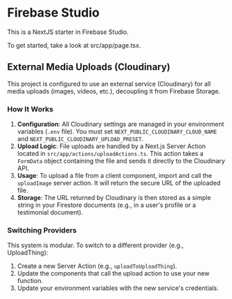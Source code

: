 # Firebase Studio

This is a NextJS starter in Firebase Studio.

To get started, take a look at src/app/page.tsx.

## External Media Uploads (Cloudinary)

This project is configured to use an external service (Cloudinary) for all media uploads (images, videos, etc.), decoupling it from Firebase Storage.

### How It Works

1.  **Configuration**: All Cloudinary settings are managed in your environment variables (`.env` file). You must set `NEXT_PUBLIC_CLOUDINARY_CLOUD_NAME` and `NEXT_PUBLIC_CLOUDINARY_UPLOAD_PRESET`.
2.  **Upload Logic**: File uploads are handled by a Next.js Server Action located in `src/app/actions/uploadActions.ts`. This action takes a `FormData` object containing the file and sends it directly to the Cloudinary API.
3.  **Usage**: To upload a file from a client component, import and call the `uploadImage` server action. It will return the secure URL of the uploaded file.
4.  **Storage**: The URL returned by Cloudinary is then stored as a simple string in your Firestore documents (e.g., in a user's profile or a testimonial document).

### Switching Providers

This system is modular. To switch to a different provider (e.g., UploadThing):

1.  Create a new Server Action (e.g., `uploadToUploadThing`).
2.  Update the components that call the upload action to use your new function.
3.  Update your environment variables with the new service's credentials.
